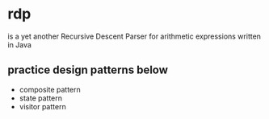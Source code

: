# rdp
is a yet another Recursive Descent Parser for arithmetic expressions written in Java  

## practice design patterns below
- composite pattern
- state pattern
- visitor pattern
